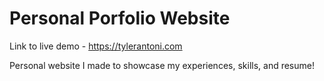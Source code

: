 # Personal Porfolio Website

Link to live demo - https://tylerantoni.com

Personal website I made to showcase my experiences, skills, and resume! 